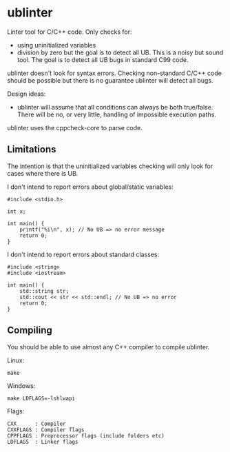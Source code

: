 ublinter
========

Linter tool for C/C++ code. Only checks for:
 * using uninitialized variables
 * division by zero
but the goal is to detect all UB. This is a noisy but sound tool. The goal is to detect
all UB bugs in standard C99 code.

ublinter doesn't look for syntax errors. Checking non-standard C/C++ code should
be possible but there is no guarantee ublinter will detect all bugs.

Design ideas:
 * ublinter will assume that all conditions can always be both true/false.
   There will be no, or very little, handling of impossible execution paths.

ublinter uses the cppcheck-core to parse code.

Limitations
-----------

The intention is that the uninitialized variables checking will only look for cases where there is UB.

I don't intend to report errors about global/static variables:

    #include <stdio.h>

    int x;

    int main() {
        printf("%i\n", x); // No UB => no error message
        return 0;
    }

I don't intend to report errors about standard classes:

    #include <string>
    #include <iostream>

    int main() {
        std::string str;
        std::cout << str << std::endl; // No UB => no error
        return 0;
    }


Compiling
---------

You should be able to use almost any C++ compiler to compile ublinter.

Linux:

    make

Windows:

    make LDFLAGS=-lshlwapi

Flags:

    CXX      : Compiler
    CXXFLAGS : Compiler flags
    CPPFLAGS : Preprocessor flags (include folders etc)
    LDFLAGS  : Linker flags
